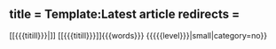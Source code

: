 title = Template:Latest article
redirects =
---

<div>
[[{{{titill}}}|<span class="div frontpage-box-image" style="background-image:url({{fullurl:Special:Redirect/file/File:{{{mynd}}}|width=300}})"></span>]]
<span class="latest-articles-title">[[{{{titill}}}]]</span><span class="latest-articles-description">{{{words}}} {{{{{level}}}|small|category=no}}</span>
</div>
